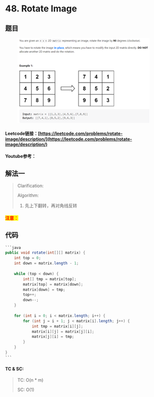 # 48. Rotate Image

## 题目

<figure><img src="../../.gitbook/assets/image (4) (6).png" alt=""><figcaption></figcaption></figure>

#### Leetcode链接：[https://leetcode.com/problems/rotate-image/description/](https://leetcode.com/problems/rotate-image/description/)

#### Youtube参考：

## 解法一

> Clarification:&#x20;
>
> Algorithm:&#x20;
>
> 1. 先上下翻转，再对角线反转

#### <mark style="color:red;">注意：</mark>

## 代码

````java
```java
public void rotate(int[][] matrix) {
    int top = 0;
    int down = matrix.length - 1;

    while (top < down) {
        int[] tmp = matrix[top];
        matrix[top] = matrix[down];
        matrix[down] = tmp;
        top++;
        down--;
    }

    for (int i = 0; i < matrix.length; i++) {
        for (int j = i + 1; j < matrix[i].length; j++) {
            int tmp = matrix[i][j];
            matrix[i][j] = matrix[j][i];
            matrix[j][i] = tmp;
        }
    }
}
```
````

#### TC & SC:&#x20;

> TC: O(n \* m)
>
> SC: O(1)
